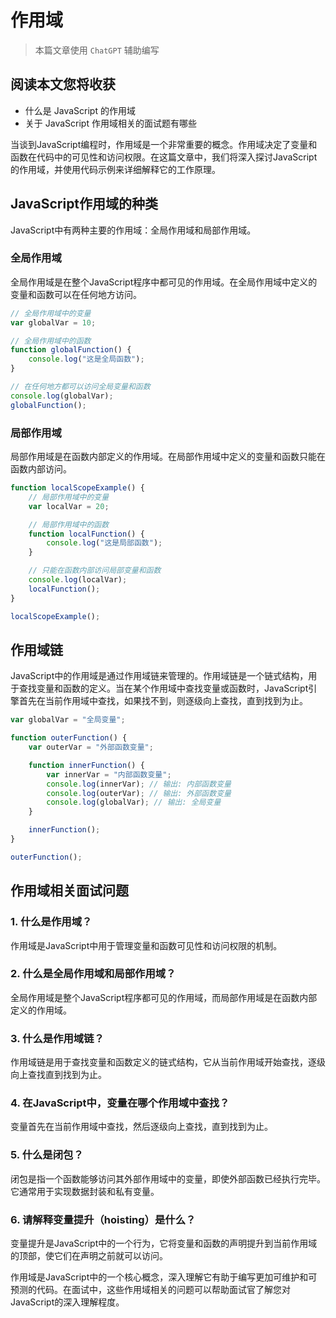# 作用域

> 本篇文章使用 `ChatGPT` 辅助编写

## 阅读本文您将收获
* 什么是 JavaScript 的作用域
* 关于 JavaScript 作用域相关的面试题有哪些

当谈到JavaScript编程时，作用域是一个非常重要的概念。作用域决定了变量和函数在代码中的可见性和访问权限。在这篇文章中，我们将深入探讨JavaScript的作用域，并使用代码示例来详细解释它的工作原理。

## JavaScript作用域的种类

JavaScript中有两种主要的作用域：全局作用域和局部作用域。

### 全局作用域

全局作用域是在整个JavaScript程序中都可见的作用域。在全局作用域中定义的变量和函数可以在任何地方访问。

```javascript
// 全局作用域中的变量
var globalVar = 10;

// 全局作用域中的函数
function globalFunction() {
    console.log("这是全局函数");
}

// 在任何地方都可以访问全局变量和函数
console.log(globalVar);
globalFunction();
```

### 局部作用域

局部作用域是在函数内部定义的作用域。在局部作用域中定义的变量和函数只能在函数内部访问。

```javascript
function localScopeExample() {
    // 局部作用域中的变量
    var localVar = 20;

    // 局部作用域中的函数
    function localFunction() {
        console.log("这是局部函数");
    }

    // 只能在函数内部访问局部变量和函数
    console.log(localVar);
    localFunction();
}

localScopeExample();
```

## 作用域链

JavaScript中的作用域是通过作用域链来管理的。作用域链是一个链式结构，用于查找变量和函数的定义。当在某个作用域中查找变量或函数时，JavaScript引擎首先在当前作用域中查找，如果找不到，则逐级向上查找，直到找到为止。

```javascript
var globalVar = "全局变量";

function outerFunction() {
    var outerVar = "外部函数变量";

    function innerFunction() {
        var innerVar = "内部函数变量";
        console.log(innerVar); // 输出: 内部函数变量
        console.log(outerVar); // 输出: 外部函数变量
        console.log(globalVar); // 输出: 全局变量
    }

    innerFunction();
}

outerFunction();
```

## 作用域相关面试问题

### 1. 什么是作用域？

作用域是JavaScript中用于管理变量和函数可见性和访问权限的机制。

### 2. 什么是全局作用域和局部作用域？

全局作用域是整个JavaScript程序都可见的作用域，而局部作用域是在函数内部定义的作用域。

### 3. 什么是作用域链？

作用域链是用于查找变量和函数定义的链式结构，它从当前作用域开始查找，逐级向上查找直到找到为止。

### 4. 在JavaScript中，变量在哪个作用域中查找？

变量首先在当前作用域中查找，然后逐级向上查找，直到找到为止。

### 5. 什么是闭包？

闭包是指一个函数能够访问其外部作用域中的变量，即使外部函数已经执行完毕。它通常用于实现数据封装和私有变量。

### 6. 请解释变量提升（hoisting）是什么？

变量提升是JavaScript中的一个行为，它将变量和函数的声明提升到当前作用域的顶部，使它们在声明之前就可以访问。

作用域是JavaScript中的一个核心概念，深入理解它有助于编写更加可维护和可预测的代码。在面试中，这些作用域相关的问题可以帮助面试官了解您对JavaScript的深入理解程度。